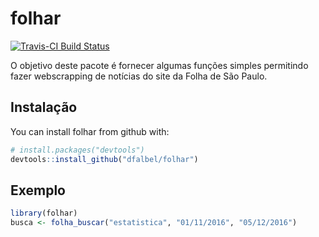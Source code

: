 # folhar

[![Travis-CI Build Status](https://travis-ci.org/dfalbel/folhar.svg?branch=master)](https://travis-ci.org/dfalbel/folhar)

O objetivo deste pacote é fornecer algumas funções simples permitindo fazer
webscrapping de notícias do site da Folha de São Paulo.

## Instalação

You can install folhar from github with:

```R
# install.packages("devtools")
devtools::install_github("dfalbel/folhar")
```

## Exemplo

```R
library(folhar)
busca <- folha_buscar("estatistica", "01/11/2016", "05/12/2016")
```
